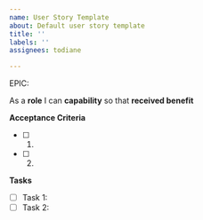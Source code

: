 ```yaml
---
name: User Story Template
about: Default user story template
title: ''
labels: ''
assignees: todiane

---
```


EPIC: <epic>

As a **role** I can **capability** so that **received benefit**

**Acceptance Criteria**

- [ ] 1.
- [ ] 2. 


**Tasks**

- [ ] Task 1:
- [ ] Task 2:

